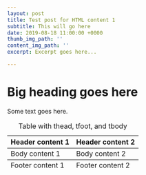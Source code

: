 ```yaml
---
layout: post
title: Test post for HTML content 1
subtitle: This will go here
date: 2019-08-18 11:00:00 +0000
thumb_img_path: ''
content_img_path: ''
excerpt: Excerpt goes here...

---
```

# Big heading goes here

Some text goes here.


<table>
    <caption>Table with thead, tfoot, and tbody</caption>
  <thead>
    <tr>
      <th>Header content 1</th>
      <th>Header content 2</th>
    </tr>
  </thead>
  <tbody>
    <tr>
      <td>Body content 1</td>
      <td>Body content 2</td>
    </tr>
  </tbody>
  <tfoot>
    <tr>
      <td>Footer content 1</td>
      <td>Footer content 2</td>
    </tr>
  </tfoot>
</table>